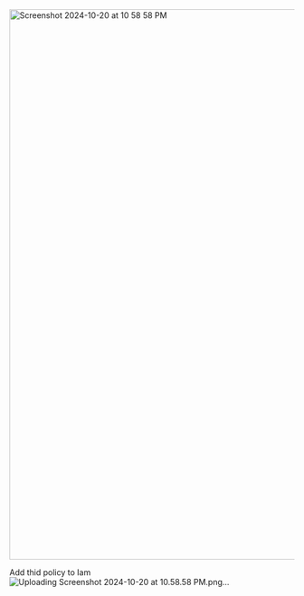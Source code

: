 <img width="972" alt="Screenshot 2024-10-20 at 10 58 58 PM" src="https://github.com/user-attachments/assets/ff06ca49-cc89-45be-a7db-7897cd07b5e9">

Add thid policy to Iam
![Uploading Screenshot 2024-10-20 at 10.58.58 PM.png…]()

